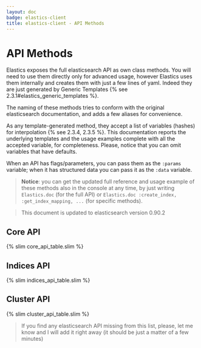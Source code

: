 ```yaml
---
layout: doc
badge: elastics-client
title: elastics-client - API Methods
---
```


# API Methods

Elastics exposes the full elasticsearch API as own class methods. You will need to use them directly only for advanced usage, however Elastics uses them internally and creates them with just a few lines of yaml. Indeed they are just generated by Generic Templates {% see 2.3.1#elastics_generic_templates %}.

The naming of these methods tries to conform with the original elasticsearch documentation, and adds a few aliases for convenience.

As any template-generated method, they accept a list of variables (hashes) for interpolation {% see 2.3.4, 2.3.5 %}. This documentation reports the underlying templates and the usage examples complete with all the accepted variable, for completeness. Please, notice that you can omit variables that have defaults.

When an API has flags/parameters, you can pass them as the `:params` variable; when it has structured data you can pass it as the `:data` variable.

> __Notice__: you can get the updated full reference and usage example of these methods also in the console at any time, by just writing `Elastics.doc` (for the full API) or `Elastics.doc :create_index, :get_index_mapping, ...` (for specific methods).

> This document is updated to elasticsearch version 0.90.2


## Core API

{% slim core_api_table.slim %}

## Indices API

{% slim indices_api_table.slim %}

## Cluster API

{% slim cluster_api_table.slim %}

> If you find any elasticsearch API missing from this list, please, let me know and I will add it right away (it should be just a matter of a few minutes)

